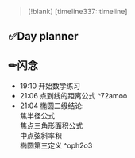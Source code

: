 > [!blank] 
> [timeline337::timeline]
## ✅Day planner


## ✏闪念
- 19:10 开始数学练习
- 21:06 点到线的距离公式 ^72amoo
- 21:04 椭圆二级结论:<br>焦半径公式<br>焦点三角形面积公式<br>中点弦斜率积<br>椭圆第三定义 ^oph2o3